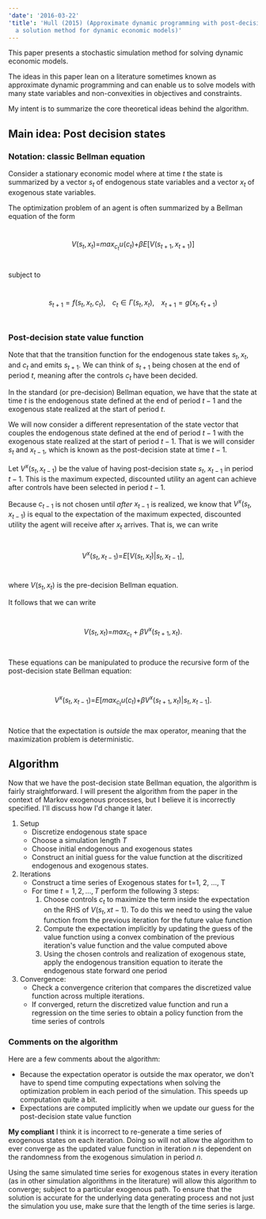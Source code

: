 ```yaml
---
'date': '2016-03-22'
'title': 'Hull (2015) (Approximate dynamic programming with post-decision states as
  a solution method for dynamic economic models)'
---
```


<p>This paper presents a stochastic simulation method for solving dynamic economic models.</p>
<p>The ideas in this paper lean on a literature sometimes known as approximate dynamic programming and can enable us to solve models with many state variables and non-convexities in objectives and constraints.</p>
<p>My intent is to summarize the core theoretical ideas behind the algorithm.</p>
<h2 id="main-idea-post-decision-states">Main idea: Post decision states</h2>
<h3 id="notation-classic-bellman-equation">Notation: classic Bellman equation</h3>
<p>Consider a stationary economic model where at time <span class="math inline"><em>t</em></span> the state is summarized by a vector <span class="math inline"><em>s</em><sub><em>t</em></sub></span> of endogenous state variables and a vector <span class="math inline"><em>x</em><sub><em>t</em></sub></span> of exogenous state variables.</p>
<p>The optimization problem of an agent is often summarized by a Bellman equation of the form</p>
<p><br /><span class="math display"><em>V</em>(<em>s</em><sub><em>t</em></sub>, <em>x</em><sub><em>t</em></sub>)=<em>m</em><em>a</em><em>x</em><sub><em>c</em><sub><em>t</em></sub></sub><em>u</em>(<em>c</em><sub><em>t</em></sub>)+<em>β</em><em>E</em>[<em>V</em>(<em>s</em><sub><em>t</em> + 1</sub>, <em>x</em><sub><em>t</em> + 1</sub>)]</span><br /></p>
<p>subject to</p>
<p><br /><span class="math display"><em>s</em><sub><em>t</em> + 1</sub> = <em>f</em>(<em>s</em><sub><em>t</em></sub>, <em>x</em><sub><em>t</em></sub>, <em>c</em><sub><em>t</em></sub>), <em>c</em><sub><em>t</em></sub> ∈ <em>Γ</em>(<em>s</em><sub><em>t</em></sub>, <em>x</em><sub><em>t</em></sub>), <em>x</em><sub><em>t</em> + 1</sub> = <em>g</em>(<em>x</em><sub><em>t</em></sub>, <em>ϵ</em><sub><em>t</em> + 1</sub>)</span><br /></p>
<h3 id="post-decision-state-value-function">Post-decision state value function</h3>
<p>Note that that the transition function for the endogenous state takes <span class="math inline"><em>s</em><sub><em>t</em></sub>, <em>x</em><sub><em>t</em></sub></span>, and <span class="math inline"><em>c</em><sub><em>t</em></sub></span> and emits <span class="math inline"><em>s</em><sub><em>t</em> + 1</sub></span>. We can think of <span class="math inline"><em>s</em><sub><em>t</em> + 1</sub></span> being chosen at the end of period <span class="math inline"><em>t</em></span>, meaning after the controls <span class="math inline"><em>c</em><sub><em>t</em></sub></span> have been decided.</p>
<p>In the standard (or pre-decision) Bellman equation, we have that the state at time <span class="math inline"><em>t</em></span> is the endogenous state defined at the end of period <span class="math inline"><em>t</em> − 1</span> and the exogenous state realized at the start of period <span class="math inline"><em>t</em></span>.</p>
<p>We will now consider a different representation of the state vector that couples the endogenous state defined at the end of period <span class="math inline"><em>t</em> − 1</span> with the exogenous state realized at the start of period <span class="math inline"><em>t</em> − 1</span>. That is we will consider <span class="math inline"><em>s</em><sub><em>t</em></sub></span> and <span class="math inline"><em>x</em><sub><em>t</em> − 1</sub></span>, which is known as the post-decision state at time <span class="math inline"><em>t</em> − 1</span>.</p>
<p>Let <span class="math inline"><em>V</em><sup><em>x</em></sup>(<em>s</em><sub><em>t</em></sub>, <em>x</em><sub><em>t</em> − 1</sub>)</span> be the value of having post-decision state <span class="math inline"><em>s</em><sub><em>t</em></sub></span>, <span class="math inline"><em>x</em><sub><em>t</em> − 1</sub></span> in period <span class="math inline"><em>t</em> − 1</span>. This is the maximum expected, discounted utility an agent can achieve after controls have been selected in period <span class="math inline"><em>t</em> − 1</span>.</p>
<p>Because <span class="math inline"><em>c</em><sub><em>t</em> − 1</sub></span> is not chosen until <em>after</em> <span class="math inline"><em>x</em><sub><em>t</em> − 1</sub></span> is realized, we know that <span class="math inline"><em>V</em><sup><em>x</em></sup>(<em>s</em><sub><em>t</em></sub>, <em>x</em><sub><em>t</em> − 1</sub>)</span> is equal to the expectation of the maximum expected, discounted utility the agent will receive after <span class="math inline"><em>x</em><sub><em>t</em></sub></span> arrives. That is, we can write</p>
<p><br /><span class="math display"><em>V</em><sup><em>x</em></sup>(<em>s</em><sub><em>t</em></sub>, <em>x</em><sub><em>t</em> − 1</sub>)=<em>E</em>[<em>V</em>(<em>s</em><sub><em>t</em></sub>, <em>x</em><sub><em>t</em></sub>)|<em>s</em><sub><em>t</em></sub>, <em>x</em><sub><em>t</em> − 1</sub>],</span><br /></p>
<p>where <span class="math inline"><em>V</em>(<em>s</em><sub><em>t</em></sub>, <em>x</em><sub><em>t</em></sub>)</span> is the pre-decision Bellman equation.</p>
<p>It follows that we can write</p>
<p><br /><span class="math display"><em>V</em>(<em>s</em><sub><em>t</em></sub>, <em>x</em><sub><em>t</em></sub>)=<em>m</em><em>a</em><em>x</em><sub><em>c</em><sub><em>t</em></sub></sub> + <em>β</em><em>V</em><sup><em>x</em></sup>(<em>s</em><sub><em>t</em> + 1</sub>, <em>x</em><sub><em>t</em></sub>).</span><br /></p>
<p>These equations can be manipulated to produce the recursive form of the post-decision state Bellman equation:</p>
<p><br /><span class="math display"><em>V</em><sup><em>x</em></sup>(<em>s</em><sub><em>t</em></sub>, <em>x</em><sub><em>t</em> − 1</sub>)=<em>E</em>[<em>m</em><em>a</em><em>x</em><sub><em>c</em><sub><em>t</em></sub></sub><em>u</em>(<em>c</em><sub><em>t</em></sub>)+<em>β</em><em>V</em><sup><em>x</em></sup>(<em>s</em><sub><em>t</em> + 1</sub>, <em>x</em><sub><em>t</em></sub>)|<em>s</em><sub><em>t</em></sub>, <em>x</em><sub><em>t</em> − 1</sub>].</span><br /></p>
<p>Notice that the expectation is <em>outside</em> the max operator, meaning that the maximization problem is deterministic.</p>
<h2 id="algorithm">Algorithm</h2>
<p>Now that we have the post-decision state Bellman equation, the algorithm is fairly straightforward. I will present the algorithm from the paper in the context of Markov exogenous processes, but I believe it is incorrectly specified. I'll discuss how I'd change it later.</p>
<ol style="list-style-type: decimal">
<li>Setup
<ul>
<li>Discretize endogenous state space</li>
<li>Choose a simulation length <span class="math inline"><em>T</em></span></li>
<li>Choose initial endogenous and exogenous states</li>
<li>Construct an initial guess for the value function at the discritized endogenous and exogenous states.</li>
</ul></li>
<li>Iterations
<ul>
<li>Construct a time series of Exogenous states for t=1, 2, ..., T</li>
<li>For time <span class="math inline"><em>t</em> = 1, 2, ..., <em>T</em></span> perform the following 3 steps:
<ol style="list-style-type: decimal">
<li>Choose controls <span class="math inline"><em>c</em><sub><em>t</em></sub></span> to maximize the term inside the expectation on the RHS of <span class="math inline"><em>V</em>(<em>s</em><sub><em>t</em></sub>, <em>x</em><em>t</em> − 1)</span>. To do this we need to using the value function from the previous iteration for the future value function</li>
<li>Compute the expectation implicitly by updating the guess of the value function using a convex combination of the previous iteration's value function and the value computed above</li>
<li>Using the chosen controls and realization of exogenous state, apply the endogenous transition equation to iterate the endogenous state forward one period</li>
</ol></li>
</ul></li>
<li>Convergence:
<ul>
<li>Check a convergence criterion that compares the discretized value function across multiple iterations.</li>
<li>If converged, return the discretized value function and run a regression on the time series to obtain a policy function from the time series of controls</li>
</ul></li>
</ol>
<h3 id="comments-on-the-algorithm">Comments on the algorithm</h3>
<p>Here are a few comments about the algorithm:</p>
<ul>
<li>Because the expectation operator is outside the max operator, we don't have to spend time computing expectations when solving the optimization problem in each period of the simulation. This speeds up computation quite a bit.</li>
<li>Expectations are computed implicitly when we update our guess for the post-decision state value function</li>
</ul>
<p><strong>My compliant</strong> I think it is incorrect to re-generate a time series of exogenous states on each iteration. Doing so will not allow the algorithm to ever converge as the updated value function in iteration <span class="math inline"><em>n</em></span> is dependent on the randomness from the exogenous simulation in period <span class="math inline"><em>n</em></span>.</p>
<p>Using the same simulated time series for exogenous states in every iteration (as in other simulation algorithms in the literature) will allow this algorithm to converge; subject to a particular exogenous path. To ensure that the solution is accurate for the underlying data generating process and not just the simulation you use, make sure that the length of the time series is large.</p>
<div id="refs" class="references">

</div>

